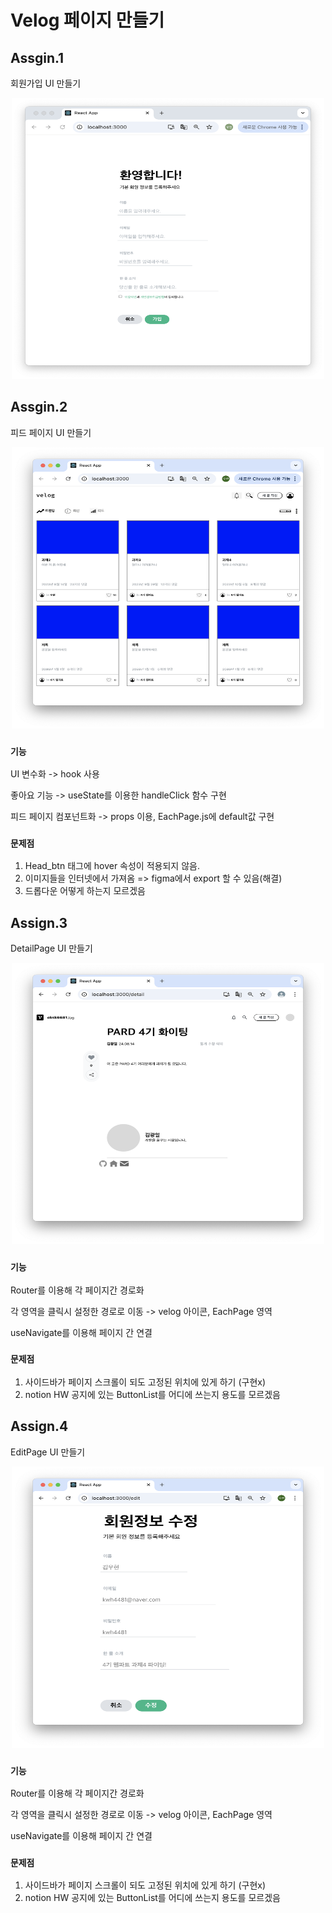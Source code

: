 # Velog 페이지 만들기

## Assgin.1

회원가입 UI 만들기
<br />
<div style="text-align: center;">
  <img src="./screenShot/assign1.png" width="500" height="450" />
</div>


## Assgin.2

피드 페이지 UI 만들기
<br />
<div style="text-align: center;">
  <img src="./screenShot/assign2.png" width="500" height="450" />
</div>


### `기능`

UI 변수화 -> hook 사용

좋아요 기능 -> useState를 이용한 handleClick 함수 구현

피드 페이지 컴포넌트화 -> props 이용, EachPage.js에 default값 구현

### `문제점`

1. Head_btn 태그에 hover 속성이 적용되지 않음.
2. 이미지들을 인터넷에서 가져옴 => figma에서 export 할 수 있음(해결)
3. 드롭다운 어떻게 하는지 모르겠음


## Assign.3

DetailPage UI 만들기
<br />
<div style="text-align: center;">
  <img src="./screenShot/assign3.png" width="500" height="450" />
</div>


### `기능`

Router를 이용해 각 페이지간 경로화

각 영역을 클릭시 설정한 경로로 이동 -> velog 아이콘, EachPage 영역

useNavigate를 이용해 페이지 간 연결

### `문제점`

1. 사이드바가 페이지 스크롤이 되도 고정된 위치에 있게 하기 (구현x)
2. notion HW 공지에 있는 ButtonList를 어디에 쓰는지 용도를 모르겠음  


## Assign.4

EditPage UI 만들기
<br />
<div style="text-align: center;">
  <img src="./screenShot/assign4.png" width="500" height="450" />
</div>


### `기능`

Router를 이용해 각 페이지간 경로화

각 영역을 클릭시 설정한 경로로 이동 -> velog 아이콘, EachPage 영역

useNavigate를 이용해 페이지 간 연결

### `문제점`

1. 사이드바가 페이지 스크롤이 되도 고정된 위치에 있게 하기 (구현x)
2. notion HW 공지에 있는 ButtonList를 어디에 쓰는지 용도를 모르겠음  